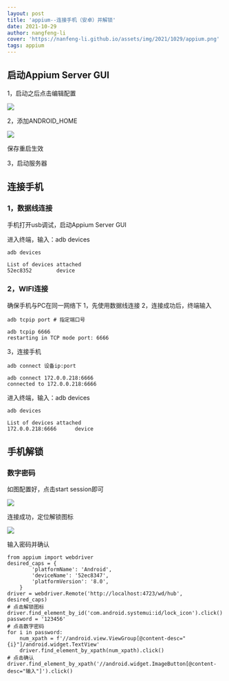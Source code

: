 ```yaml
---
layout: post
title: 'appium--连接手机（安卓）并解锁'
date: 2021-10-29
author: nangfeng-li
cover: 'https://nanfeng-li.github.io/assets/img/2021/1029/appium.png'
tags: appium
---
```


## 启动Appium Server GUI

1，启动之后点击编辑配置

![](https://nanfeng-li.github.io/assets/img/2021/1029/appium_server_gui.png)

2，添加ANDROID_HOME

![](https://nanfeng-li.github.io/assets/img/2021/1029/append_android_home.png)

保存重启生效

3，启动服务器

## 连接手机

### 1，数据线连接

手机打开usb调试，启动Appium Server GUI

进入终端，输入：adb devices

```
adb devices

List of devices attached
52ec8352        device
```

### 2，WIFI连接

确保手机与PC在同一网络下
1，先使用数据线连接
2，连接成功后，终端输入

```
adb tcpip port # 指定端口号

adb tcpip 6666
restarting in TCP mode port: 6666
```

3，连接手机

```
adb connect 设备ip:port

adb connect 172.0.0.218:6666
connected to 172.0.0.218:6666
```

进入终端，输入：adb devices

```
adb devices

List of devices attached
172.0.0.218:6666      device
```

## 手机解锁

### 数字密码

如图配置好，点击start session即可

![](https://nanfeng-li.github.io/assets/img/2021/1029/connect_mobile.png)

连接成功，定位解锁图标

![](https://nanfeng-li.github.io/assets/img/2021/1029/unlock.png)

输入密码并确认

```
from appium import webdriver
desired_caps = {
        'platformName': 'Android',
        'deviceName': '52ec8347',
        'platformVersion': '8.0',
    }
driver = webdriver.Remote('http://localhost:4723/wd/hub', desired_caps)
# 点击解锁图标
driver.find_element_by_id('com.android.systemui:id/lock_icon').click()
password = '123456'
# 点击数字密码
for i in password:
    num_xpath = f'//android.view.ViewGroup[@content-desc="{i}"]/android.widget.TextView'
    driver.find_element_by_xpath(num_xpath).click()
# 点击确认
driver.find_element_by_xpath('//android.widget.ImageButton[@content-desc="输入"]').click()
```
